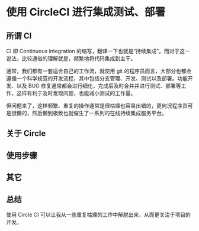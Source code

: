 # 使用 CircleCI 进行集成测试、部署

## 所谓 CI

CI 即 Continuous integration 的缩写，翻译一下也就是“持续集成”。而对于这一说法，比较通俗的理解就是，频繁地将代码集成到主干。

通常，我们都有一套适合自己的工作流，就使用 git 的程序员而言，大部分也都会遵循一个科学规范的开发流程，其中包括分支管理、开发、测试以及部署。功能开发、以及 BUG 修复通常都会进行细化，完成后及时合并并进行测试、部署等工作，这样有利于及时发现问题，也能减小测试的工作量。

但问题来了，这样频繁、重复的操作通常是很枯燥也容易出错的，更何况程序员可是很懒的，然后懒到极致也就催生了一系列的在线持续集成服务平台。

## 关于 Circle



## 使用步骤



## 其它


## 总结

使用 Circle CI 可以让我从一些重复枯燥的工作中解脱出来，从而更关注于项目的开发。
